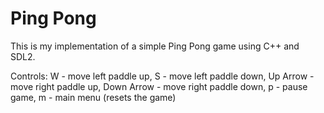 # Ping Pong

This is my implementation of a simple Ping Pong game using C++ and SDL2.

Controls:
	W - move left paddle up,
	S - move left paddle down,
	Up Arrow - move right paddle up,
	Down Arrow - move right paddle down,
	p - pause game,
	m - main menu (resets the game)